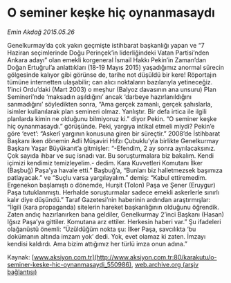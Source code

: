 # O seminer keşke hiç oynanmasaydı

*Emin Akdağ 2015.05.26*

<div class="pNewsDetailMainContent" itemprop="articleBody">
 <p>
  Genelkurmay’da çok yakın geçmişte istihbarat başkanlığı yapan ve “7 Haziran seçimlerinde Doğu Perinçek’in liderliğindeki Vatan Partisi’nden Ankara adayı” olan emekli korgeneral İsmail Hakkı Pekin’in Zaman’dan Doğan Ertuğrul’a anlattıkları (18-19 Mayıs 2015) yaşadığımız anormal sürecin gölgesinde kalıyor gibi görünse de, tarihe not düşüldü bir kere! Röportajın tümüne internetten ulaşabilir; can alıcı noktaların bazılarıyla yetineceğiz. 1’inci Ordu’daki (Mart 2003) o meşhur (Balyoz davasının ana unsuru) Plan Semineri’nde ‘maksadın aşıldığını’ ancak ‘darbeye hazırlanıldığını sanmadığını’ söyledikten sonra, “Ama gerçek zamanlı, gerçek şahıslarla, isimler kullanılarak plan semineri olmaz. Yanlıştır. Bir defa irtica ile ilgili planlarda kimin ne olduğunu bilmiyoruz ki.” diyor Pekin. “O seminer keşke hiç oynanmasaydı.” görüşünde. Peki, yargıya intikal etmeli miydi? Pekin’e göre ‘evet’: “Askerî yargının konusuna giren bir süreçtir.” 2008’de İstihbarat Başkanı iken dönemin Adli Müşaviri Hıfzı Çubuklu’yla birlikte Genelkurmay Başkanı Yaşar Büyükanıt’a gitmişler: “-Efendim, 2 ay sonra ayrılacaksınız. Çok sayıda ihbar ve suç isnadı var. Bu soruşturmalara biz bakalım. Kendi içimizi kendimiz temizleyelim.- dedim. Kara Kuvvetleri Komutanı İlker (Başbuğ) Paşa’ya havale etti.” Başbuğ’a, “Bunları biz halletmezsek başımıza patlayacak.” ve “Suçlu varsa yargılayalım.” demiş: “Kabul ettiremedim. Ergenekon başlamıştı o dönemde, Hurşit (Tolon) Paşa ve Şener (Eruygur) Paşa tutuklanmıştı. Herhalde soruşturmalar sadece emekli askerlerle sınırlı kalır diye düşündü.” Taraf Gazetesi’nin haberinin ardından araştırmışlar: “İlgili (kara propaganda) sitelerin hareket başkanlığının olduğunu öğrendik. Zaten andıç hazırlanırken bana geldiler, Genelkurmay 2’inci Başkanı (Hasan) Iğsız Paşa’ya gittiler. Komutana arz ettiler. Herkesin haberi var.” Şu ifadeleri olağanüstü önemli: “Üzüldüğüm nokta şu: İlker Paşa, savcılıkta ‘bu dokümanın altında imzam yok’ dedi. Yok, evet olamaz ki zaten. İmzayı kendisi kaldırdı. Ama bizim attığımız her türlü imza onun adına.”
 </p>
</div>


Kaynak: [www.aksiyon.com.tr](http://www.aksiyon.com.tr:80/karakutu/o-seminer-keske-hic-oynanmasaydi_550986), [web.archive.org (arşiv bağlantısı)](http://web.archive.org/web/20150602005326/http://www.aksiyon.com.tr:80/karakutu/o-seminer-keske-hic-oynanmasaydi_550986)
